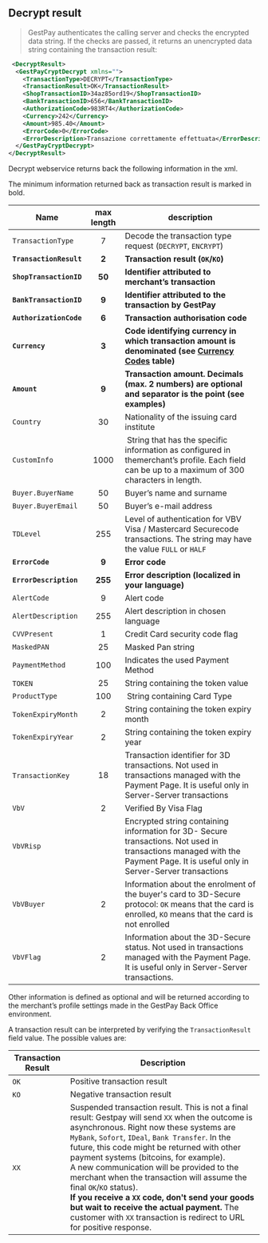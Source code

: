 ## Decrypt result 

> GestPay authenticates the calling server and checks the encrypted data string. If the checks are passed, it returns an unencrypted data string containing the transaction result: 

```xml
 <DecryptResult>
  <GestPayCryptDecrypt xmlns="">
    <TransactionType>DECRYPT</TransactionType>
    <TransactionResult>OK</TransactionResult>
    <ShopTransactionID>34az85ord19</ShopTransactionID>
    <BankTransactionID>656</BankTransactionID>
    <AuthorizationCode>983RT4</AuthorizationCode>
    <Currency>242</Currency>
    <Amount>985.40</Amount>
    <ErrorCode>0</ErrorCode>
    <ErrorDescription>Transazione correttamente effettuata</ErrorDescription>
  </GestPayCryptDecrypt>
</DecryptResult>
```

Decrypt webservice returns back the following information in the xml.

The minimum information returned back as transaction result is marked in bold. 

| Name | max length | description |
| ---- | :--------: | ----------- |
| `TransactionType` | 7 | Decode the transaction type request (`DECRYPT`, `ENCRYPT`) |
| **`TransactionResult`** | **2** | **Transaction result (`OK`/`KO`)** | 
| **`ShopTransactionID`** | **50** | **Identifier attributed to merchant’s transaction** | 
| **`BankTransactionID`** | **9** | **Identifier attributed to the transaction by GestPay** |
| **`AuthorizationCode`** | **6** | **Transaction authorisation code** | 
| **`Currency`** | **3** | **Code identifying currency in which transaction amount is denominated (see [Currency Codes](#currency-codes) table)** |
| **`Amount`** | **9** | **Transaction amount. Decimals (max. 2 numbers) are optional and separator is the point (see examples)** | 
| `Country` | 30 | Nationality of the issuing card institute | 
| `CustomInfo` | 1000 |  String that has the specific information as configured in themerchant’s profile. Each field can be up to a maximum of 300 characters in length. | 
| `Buyer.BuyerName` | 50 | Buyer’s name and surname | 
| `Buyer.BuyerEmail` | 50 | Buyer’s e-mail address | 
| `TDLevel` | 255 | Level of authentication for VBV Visa / Mastercard Securecode transactions. The string may have the value `FULL` or `HALF` |
| **`ErrorCode`** | **9** | **Error code** | 
| **`ErrorDescription`** | **255** | **Error description (localized in your language)** | 
| `AlertCode` | 9 | Alert code | 
| `AlertDescription` | 255 | Alert description in chosen language | 
| `CVVPresent` | 1| Credit Card security code flag | 
| `MaskedPAN` | 25 | Masked Pan string | 
| `PaymentMethod` | 100 | Indicates the used Payment Method | 
| `TOKEN` | 25 | String containing the token value | 
| `ProductType` | 100 |  String containing Card Type | 
| `TokenExpiryMonth` | 2 | String containing the token expiry month | 
| `TokenExpiryYear` | 2 | String containing the token expiry year | 
| `TransactionKey` | 18 | Transaction identifier for 3D transactions. Not used in transactions managed with the Payment Page. It is useful only in Server-Server transactions | 
| `VbV` | 2 | Verified By Visa Flag | 
| `VbVRisp` |  | Encrypted string containing information for 3D- Secure transactions. Not used in transactions managed with the Payment Page. It is useful only in Server-Server transactions | 
| `VbVBuyer` | 2 | Information about the enrolment of the buyer's card to 3D-Secure protocol: `OK` means that the card is enrolled, `KO` means that the card is not enrolled | 
| `VbVFlag` | 2 | Information about the 3D-Secure status. Not used in transactions managed with the Payment Page. It is useful only in Server-Server transactions. | 


Other information is defined as optional and will be returned according to the merchant’s profile settings made in the GestPay Back Office environment.

A transaction result can be interpreted by verifying the `TransactionResult` field value. The possible values are:

|Transaction Result | Description | 
| ----------------- | ----------- | 
| `OK` | Positive transaction result | 
| `KO` | Negative transaction result | 
| `XX` | Suspended transaction result. This is not a final result: Gestpay will send `XX` when the outcome is asynchronous. Right now these systems are `MyBank`, `Sofort`, `IDeal`, `Bank Transfer`. In the future, this code might be returned with other payment systems (bitcoins, for example). <br/> A new communication will be provided to the merchant when the transaction will assume the final `OK`/`KO` status). <br/> **If you receive a `XX` code, don't send your goods but wait to receive the actual payment.** The customer with `XX` transaction is redirect to URL for positive response.   | 

